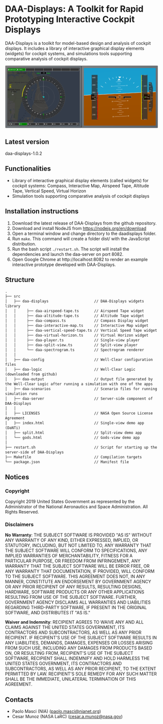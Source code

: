 # DAA-Displays: A Toolkit for Rapid Prototyping Interactive Cockpit Displays
DAA-Displays is a toolkit for model-based design and analysis of cockpit
displays. It includes a library of interactive graphical display elements (widgets)
for cockpit systems, and simulations tools supporting comparative analysis of cockpit displays.

![](screenshots/danti.png "")

## Latest version
daa-displays-1.0.2

## Functionalities
- Library of interactive graphical display elements (called widgets) for cockpit systems: Compass, Interactive Map, Airspeed Tape, Altitude Tape, Vertical Speed, Virtual Horizon 
- Simulation tools supporting comparative analysis of cockpit displays

## Installation instructions
1. Download the latest release of DAA-Displays from the github repository.
2. Download and install NodeJS from https://nodejs.org/en/download
3. Open a terminal window and change directory to the daadisplays folder.
4. Run `make`.
   This command will create a folder dist/ with the JavaScript distribution.
5. Run the bash script `./restart.sh`.
   The script will install the dependencies and launch the daa-server on port 8082.
6. Open Google Chrome at http://localhost:8082 to render an example interactive prototype developed with DAA-Displays.

## Structure
```
.
├── src
│   ├── daa-displays                     // DAA-Displays widgets library
│   │     ├── daa-airspeed-tape.ts       // Airspeed Tape widget
│   │     ├── daa-altitude-tape.ts       // Altitude Tape widget
│   │     ├── daa-compass.ts             // Compass Display widget
│   │     ├── daa-interactive-map.ts     // Interactive Map widget
│   │     ├── daa-vertical-speed-tape.ts // Vertical Speed Tape widget
│   │     ├── daa-virtual-horizon.ts     // Virtual Horizon widget
│   │     ├── daa-player.ts              // Single-view player
│   │     ├── daa-split-view.ts          // Split-view player
│   │     └── daa-spectrogram.ts         // Spectrogram renderer
│   │
│   ├── daa-config                       // Well-Clear configuration files
│   ├── daa-logic                        // Well-Clear Logic (downloaded from github)
│   ├── daa-output                       // Output file generated by the Well-Clear Logic after running a simulation with one of the apps
│   ├── daa-scenarios                    // Scenario files for running simulation runs
│   ├── daa-server                       // Server-side component of DAA-Displays
│   │
│   ├── LICENSES                         // NASA Open Source License Agreement
│   ├── index.html                       // Single-view demo app (DaNTi)
│   ├── split.html                       // Split-view demo app
│   └── gods.html                        // Gods-view demo app
│
├── restart.sh                           // Script for starting up the server-side of DAA-Displays
├── Makefile                             // Compilation targets
└── package.json                         // Manifest file

```

## Notices
### Copyright 
Copyright 2019 United States Government as represented by the Administrator of the National Aeronautics and Space Administration. All Rights Reserved.
 
### Disclaimers
**No Warranty**: THE SUBJECT SOFTWARE IS PROVIDED "AS IS" WITHOUT ANY
  WARRANTY OF ANY KIND, EITHER EXPRESSED, IMPLIED, OR STATUTORY,
  INCLUDING, BUT NOT LIMITED TO, ANY WARRANTY THAT THE SUBJECT SOFTWARE
  WILL CONFORM TO SPECIFICATIONS, ANY IMPLIED WARRANTIES OF
  MERCHANTABILITY, FITNESS FOR A PARTICULAR PURPOSE, OR FREEDOM FROM
  INFRINGEMENT, ANY WARRANTY THAT THE SUBJECT SOFTWARE WILL BE ERROR
  FREE, OR ANY WARRANTY THAT DOCUMENTATION, IF PROVIDED, WILL CONFORM TO
  THE SUBJECT SOFTWARE. THIS AGREEMENT DOES NOT, IN ANY MANNER,
  CONSTITUTE AN ENDORSEMENT BY GOVERNMENT AGENCY OR ANY PRIOR RECIPIENT
  OF ANY RESULTS, RESULTING DESIGNS, HARDWARE, SOFTWARE PRODUCTS OR ANY
  OTHER APPLICATIONS RESULTING FROM USE OF THE SUBJECT SOFTWARE.
  FURTHER, GOVERNMENT AGENCY DISCLAIMS ALL WARRANTIES AND LIABILITIES
  REGARDING THIRD-PARTY SOFTWARE, IF PRESENT IN THE ORIGINAL SOFTWARE,
  AND DISTRIBUTES IT "AS IS."
 
**Waiver and Indemnity**: RECIPIENT AGREES TO WAIVE ANY AND ALL CLAIMS
  AGAINST THE UNITED STATES GOVERNMENT, ITS CONTRACTORS AND
  SUBCONTRACTORS, AS WELL AS ANY PRIOR RECIPIENT.  IF RECIPIENT'S USE OF
  THE SUBJECT SOFTWARE RESULTS IN ANY LIABILITIES, DEMANDS, DAMAGES,
  EXPENSES OR LOSSES ARISING FROM SUCH USE, INCLUDING ANY DAMAGES FROM
  PRODUCTS BASED ON, OR RESULTING FROM, RECIPIENT'S USE OF THE SUBJECT
  SOFTWARE, RECIPIENT SHALL INDEMNIFY AND HOLD HARMLESS THE UNITED
  STATES GOVERNMENT, ITS CONTRACTORS AND SUBCONTRACTORS, AS WELL AS ANY
  PRIOR RECIPIENT, TO THE EXTENT PERMITTED BY LAW.  RECIPIENT'S SOLE
  REMEDY FOR ANY SUCH MATTER SHALL BE THE IMMEDIATE, UNILATERAL
  TERMINATION OF THIS AGREEMENT.


## Contacts
* Paolo Masci (NIA) (paolo.masci@nianet.org)
* Cesar Munoz (NASA LaRC) (cesar.a.munoz@nasa.gov)